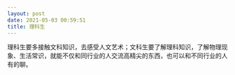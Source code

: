 ```yaml
---
layout: post
date: 2021-05-03 00:59:51
title: 理科生
---
```

理科生要多接触文科知识，去感受人文艺术；文科生要了解理科知识，了解物理现象、生活常识，就能不仅和同行业的人交流高精尖的东西，也可以和不同行业的人有的聊。
